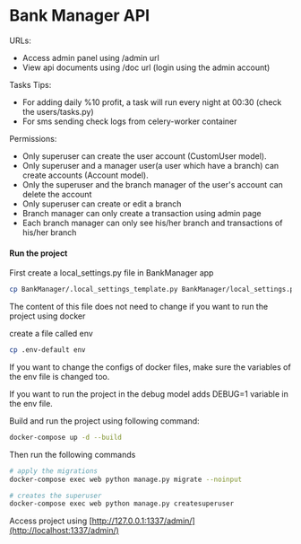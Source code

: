 # Bank Manager API

URLs:
* Access admin panel using /admin url
* View api documents using /doc url (login using the admin account)

Tasks Tips:
* For adding daily %10 profit, a task will run every night at 00:30 (check the users/tasks.py)
* For sms sending check logs from celery-worker container

Permissions:
* Only superuser can create the user account (CustomUser model).
* Only superuser and a manager user(a user which have a branch) can create accounts (Account model).
* Only the superuser and the branch manager of the user's account can delete the account
* Only superuser can create or edit a branch
* Branch manager can only create a transaction using admin page
* Each branch manager can only see his/her branch and transactions of his/her branch

#### Run the project
First create a local_settings.py file in BankManager app
```bash
cp BankManager/.local_settings_template.py BankManager/local_settings.py
```
The content of this file does not need to change if you want to run the project using docker

create a file called env
```bash
cp .env-default env
```
If you want to change the configs of docker files, make sure the variables of the env file is changed too.


If you want to run the project in the debug model adds DEBUG=1 variable in the env file.

Build and run the project using following command:
```bash
docker-compose up -d --build
```

Then run the following commands
```bash
# apply the migrations
docker-compose exec web python manage.py migrate --noinput

# creates the superuser
docker-compose exec web python manage.py createsuperuser
```

Access project using [http://127.0.0.1:1337/admin/](http://localhost:1337/admin/)